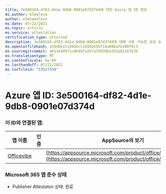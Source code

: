 ```yaml
---
title: 3e500164-df82-4d1e-9db8-0901e07d374d에 대한 Azure 앱 ID 정보
ms.author: elmalova
author: elenamalova
ms.date: 07/22/2021
ms.topic: article
ms.service: attestation
certification_type: attested
description: 3e500164-df82-4d1e-9db8-0901e07d374d에 대해 사용 가능한 모든 보안 및 규정 준수 정보입니다.
ms.openlocfilehash: a59d6e221d95bcc1d102e5b714a08ba7e288f8c3
ms.sourcegitcommit: a613e40971c8b48fa2b7a35039b4331a8116763b
ms.translationtype: MT
ms.contentlocale: ko-KR
ms.lasthandoff: 07/22/2021
ms.locfileid: "53527334"
---
```

# <a name="azure-app-id-3e500164-df82-4d1e-9db8-0901e07d374d"></a>Azure 앱 ID: 3e500164-df82-4d1e-9db8-0901e07d374d


### <a name="apps-associated-with-this-id"></a>이 ID와 연결된 앱:
| **앱 이름** | **인증** | **AppSource의 보기** |
|--------------|---------------|-----------------------|
| [Officevibe](https://docs.microsoft.com/microsoft-365-app-certification/forward/WA200002508) |  | [https://appsource.microsoft.com/product/office/WA200002508](https://appsource.microsoft.com/product/office/WA200002508) |

### <a name="microsoft-365-app-compliance-status"></a>Microsoft 365 앱 준수 상태
- Publisher Attestaton 상태: 완료
